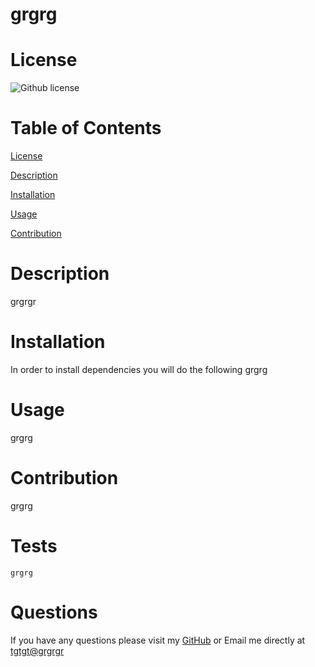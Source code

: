 
          
  # grgrg
    
  # License 
  
  ![Github license](https://img.shields.io/badge/licence-BSD%203-blue.svg)
  
  # Table of Contents

  [License](#license)  
  
  [Description](#description)

  [Installation](#installation)  

  [Usage](#usage)

  [Contribution](#contribution)

   
  # Description
 
  grgrgr
  
  # Installation 

  In order to install dependencies you will do the following grgrg

  # Usage
 
  grgrg
  
  # Contribution
  
  grgrg

  # Tests
  
  `grgrg`

  # Questions 

  If you have any questions please visit my [GitHub](https://github.com/gtgtg/) or Email me directly at <tgtgt@grgrgr>

